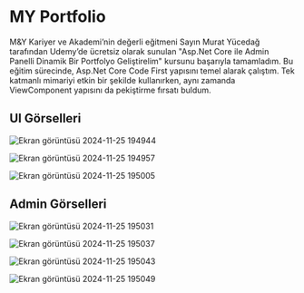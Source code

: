 
<h1 align="left">MY Portfolio</h1>

M&Y Kariyer ve Akademi’nin değerli eğitmeni Sayın Murat Yücedağ tarafından Udemy’de ücretsiz olarak sunulan 
"Asp.Net Core ile Admin Panelli Dinamik Bir Portfolyo Geliştirelim" kursunu başarıyla tamamladım. 
Bu eğitim sürecinde, Asp.Net Core Code First yapısını temel alarak çalıştım. Tek katmanlı mimariyi etkin 
bir şekilde kullanırken, aynı zamanda ViewComponent yapısını da pekiştirme fırsatı buldum.



<h2>UI Görselleri</h2>

![Ekran görüntüsü 2024-11-25 194944](https://github.com/user-attachments/assets/33fc61db-c732-4180-b2ff-3efd2a1ce668)

![Ekran görüntüsü 2024-11-25 194957](https://github.com/user-attachments/assets/3012cfb7-f1a8-4bda-b2d5-cde41514464b)

![Ekran görüntüsü 2024-11-25 195005](https://github.com/user-attachments/assets/b1246982-9a5f-434b-998b-f2c4bcbe31b4)


<h2>Admin Görselleri</h2>

![Ekran görüntüsü 2024-11-25 195031](https://github.com/user-attachments/assets/617bf500-0108-461e-8a8d-44acf5b9bd94)

![Ekran görüntüsü 2024-11-25 195037](https://github.com/user-attachments/assets/9a23ac12-a69e-49d2-9539-a68dac90c21e)

![Ekran görüntüsü 2024-11-25 195043](https://github.com/user-attachments/assets/2fcecec0-90b6-4f03-b612-95a15ebd9d38)

![Ekran görüntüsü 2024-11-25 195049](https://github.com/user-attachments/assets/8df85a05-312a-4063-a280-ebb43cd8cbb4)
